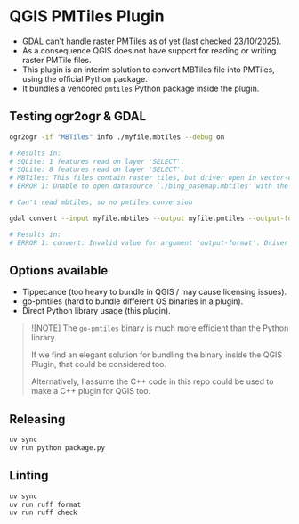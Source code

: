 # QGIS PMTiles Plugin

- GDAL can't handle raster PMTiles as of yet (last checked 23/10/2025).
- As a consequence QGIS does not have support for reading or writing
  raster PMTile files.
- This plugin is an interim solution to convert MBTiles file into
  PMTiles, using the official Python package.
- It bundles a vendored `pmtiles` Python package inside the plugin.

## Testing ogr2ogr & GDAL

```bash
ogr2ogr -if "MBTiles" info ./myfile.mbtiles --debug on

# Results in:
# SQLite: 1 features read on layer 'SELECT'.
# SQLite: 8 features read on layer 'SELECT'.
# MBTiles: This files contain raster tiles, but driver open in vector-only mode
# ERROR 1: Unable to open datasource `./bing_basemap.mbtiles' with the following drivers.

# Can't read mbtiles, so no pmtiles conversion
```

```bash
gdal convert --input myfile.mbtiles --output myfile.pmtiles --output-format "PMTiles"

# Results in:
# ERROR 1: convert: Invalid value for argument 'output-format'. Driver 'PMTiles' does not expose the required 'DCAP_RASTER' capability.
```

## Options available

- Tippecanoe (too heavy to bundle in QGIS / may cause licensing issues).
- go-pmtiles (hard to bundle different OS binaries in a plugin).
- Direct Python library usage (this plugin).

> ![NOTE]
> The `go-pmtiles` binary is much more efficient than the Python library.
>
> If we find an elegant solution for bundling the binary inside the
> QGIS Plugin, that could be considered too.
>
> Alternatively, I assume the C++ code in this repo could be used
> to make a C++ plugin for QGIS too.

## Releasing

```bash
uv sync
uv run python package.py
```

## Linting

```bash
uv sync
uv run ruff format
uv run ruff check
```
